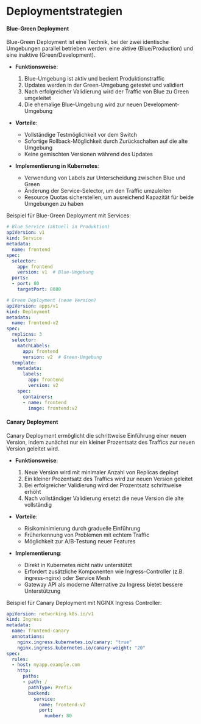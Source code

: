 # Deploymentstrategien
#### Blue-Green Deployment

Blue-Green Deployment ist eine Technik, bei der zwei identische Umgebungen parallel betrieben werden: eine aktive (Blue/Production) und eine inaktive (Green/Development).

- **Funktionsweise**:
  1. Blue-Umgebung ist aktiv und bedient Produktionstraffic
  2. Updates werden in der Green-Umgebung getestet und validiert
  3. Nach erfolgreicher Validierung wird der Traffic von Blue zu Green umgeleitet
  4. Die ehemalige Blue-Umgebung wird zur neuen Development-Umgebung

- **Vorteile**:
  - Vollständige Testmöglichkeit vor dem Switch
  - Sofortige Rollback-Möglichkeit durch Zurückschalten auf die alte Umgebung
  - Keine gemischten Versionen während des Updates

- **Implementierung in Kubernetes**:
  - Verwendung von Labels zur Unterscheidung zwischen Blue und Green
  - Änderung der Service-Selector, um den Traffic umzuleiten
  - Resource Quotas sicherstellen, um ausreichend Kapazität für beide Umgebungen zu haben

Beispiel für Blue-Green Deployment mit Services:

```yaml
# Blue Service (aktuell in Produktion)
apiVersion: v1
kind: Service
metadata:
  name: frontend
spec:
  selector:
    app: frontend
    version: v1  # Blue-Umgebung
  ports:
  - port: 80
    targetPort: 8080

# Green Deployment (neue Version)
apiVersion: apps/v1
kind: Deployment
metadata:
  name: frontend-v2
spec:
  replicas: 3
  selector:
    matchLabels:
      app: frontend
      version: v2  # Green-Umgebung
  template:
    metadata:
      labels:
        app: frontend
        version: v2
    spec:
      containers:
      - name: frontend
        image: frontend:v2
```

#### Canary Deployment

Canary Deployment ermöglicht die schrittweise Einführung einer neuen Version, indem zunächst nur ein kleiner Prozentsatz des Traffics zur neuen Version geleitet wird.

- **Funktionsweise**:
  1. Neue Version wird mit minimaler Anzahl von Replicas deployt
  2. Ein kleiner Prozentsatz des Traffics wird zur neuen Version geleitet
  3. Bei erfolgreicher Validierung wird der Prozentsatz schrittweise erhöht
  4. Nach vollständiger Validierung ersetzt die neue Version die alte vollständig

- **Vorteile**:
  - Risikominimierung durch graduelle Einführung
  - Früherkennung von Problemen mit echtem Traffic
  - Möglichkeit zur A/B-Testung neuer Features

- **Implementierung**:
  - Direkt in Kubernetes nicht nativ unterstützt
  - Erfordert zusätzliche Komponenten wie Ingress-Controller (z.B. ingress-nginx) oder Service Mesh
  - Gateway API als moderne Alternative zu Ingress bietet bessere Unterstützung

Beispiel für Canary Deployment mit NGINX Ingress Controller:

```yaml
apiVersion: networking.k8s.io/v1
kind: Ingress
metadata:
  name: frontend-canary
  annotations:
    nginx.ingress.kubernetes.io/canary: "true"
    nginx.ingress.kubernetes.io/canary-weight: "20"
spec:
  rules:
  - host: myapp.example.com
    http:
      paths:
      - path: /
        pathType: Prefix
        backend:
          service:
            name: frontend-v2
            port:
              number: 80
```